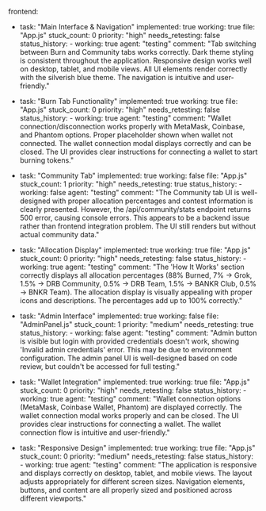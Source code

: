 frontend:
  - task: "Main Interface & Navigation"
    implemented: true
    working: true
    file: "App.js"
    stuck_count: 0
    priority: "high"
    needs_retesting: false
    status_history:
        - working: true
          agent: "testing"
          comment: "Tab switching between Burn and Community tabs works correctly. Dark theme styling is consistent throughout the application. Responsive design works well on desktop, tablet, and mobile views. All UI elements render correctly with the silverish blue theme. The navigation is intuitive and user-friendly."

  - task: "Burn Tab Functionality"
    implemented: true
    working: true
    file: "App.js"
    stuck_count: 0
    priority: "high"
    needs_retesting: false
    status_history:
        - working: true
          agent: "testing"
          comment: "Wallet connection/disconnection works properly with MetaMask, Coinbase, and Phantom options. Proper placeholder shown when wallet not connected. The wallet connection modal displays correctly and can be closed. The UI provides clear instructions for connecting a wallet to start burning tokens."

  - task: "Community Tab"
    implemented: true
    working: false
    file: "App.js"
    stuck_count: 1
    priority: "high"
    needs_retesting: true
    status_history:
        - working: false
          agent: "testing"
          comment: "The Community tab UI is well-designed with proper allocation percentages and contest information is clearly presented. However, the /api/community/stats endpoint returns 500 error, causing console errors. This appears to be a backend issue rather than frontend integration problem. The UI still renders but without actual community data."

  - task: "Allocation Display"
    implemented: true
    working: true
    file: "App.js"
    stuck_count: 0
    priority: "high"
    needs_retesting: false
    status_history:
        - working: true
          agent: "testing"
          comment: "The 'How It Works' section correctly displays all allocation percentages (88% Burned, 7% → Grok, 1.5% → DRB Community, 0.5% → DRB Team, 1.5% → BANKR Club, 0.5% → BNKR Team). The allocation display is visually appealing with proper icons and descriptions. The percentages add up to 100% correctly."

  - task: "Admin Interface"
    implemented: true
    working: false
    file: "AdminPanel.js"
    stuck_count: 1
    priority: "medium"
    needs_retesting: true
    status_history:
        - working: false
          agent: "testing"
          comment: "Admin button is visible but login with provided credentials doesn't work, showing 'Invalid admin credentials' error. This may be due to environment configuration. The admin panel UI is well-designed based on code review, but couldn't be accessed for full testing."

  - task: "Wallet Integration"
    implemented: true
    working: true
    file: "App.js"
    stuck_count: 0
    priority: "high"
    needs_retesting: false
    status_history:
        - working: true
          agent: "testing"
          comment: "Wallet connection options (MetaMask, Coinbase Wallet, Phantom) are displayed correctly. The wallet connection modal works properly and can be closed. The UI provides clear instructions for connecting a wallet. The wallet connection flow is intuitive and user-friendly."

  - task: "Responsive Design"
    implemented: true
    working: true
    file: "App.js"
    stuck_count: 0
    priority: "medium"
    needs_retesting: false
    status_history:
        - working: true
          agent: "testing"
          comment: "The application is responsive and displays correctly on desktop, tablet, and mobile views. The layout adjusts appropriately for different screen sizes. Navigation elements, buttons, and content are all properly sized and positioned across different viewports."